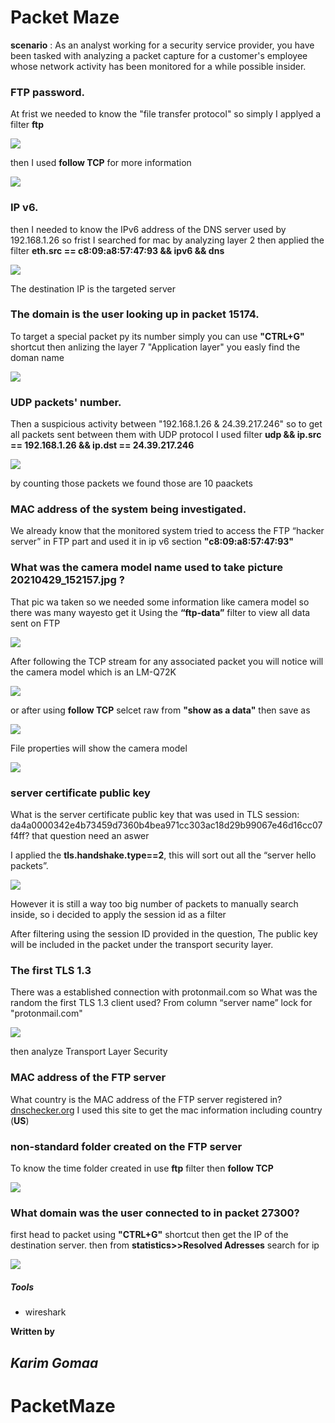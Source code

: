 # Packet Maze
**scenario**
: As an analyst working for a security service provider, you have been tasked with analyzing a packet capture for a customer's employee whose network activity has been monitored for a while possible insider.

### FTP password.
At frist we needed to know the "file transfer protocol" so simply I applyed a filter **ftp** 

![](photos/1.jpg)

then I used **follow TCP** for more information

![](photos/2.jpg)
 
### IP v6.
then I needed to know the IPv6 address of the DNS server used by 192.168.1.26
so frist I searched for mac by analyzing layer 2
then applied the filter **eth.src == c8:09:a8:57:47:93 && ipv6 && dns**

![](photos/3.jpg)

The destination IP is the targeted server

### The domain is the user looking up in packet 15174.
To target a special packet py its number simply you can use **"CTRL+G"** shortcut 
then anlizing the layer 7 "Application layer" you easly find the doman name 

![](photos/4.jpg)

###  UDP packets' number.
Then a suspicious activity between "192.168.1.26 & 24.39.217.246"
so to get all packets sent between them with UDP protocol I used filter 
**udp && ip.src == 192.168.1.26 && ip.dst == 24.39.217.246**

![](photos/5.jpg)

by counting those packets we found those are 10 paackets

### MAC address of the system being investigated.
We already know that the monitored system tried to access the FTP “hacker server” in FTP part
and used it in ip v6 section **"c8:09:a8:57:47:93"**
### What was the camera model name used to take picture 20210429_152157.jpg ?
That pic wa taken so we needed some information like camera model so there was many wayesto get it 
Using the **“ftp-data”** filter to view all data sent on FTP

![](photos/6.jpg)

After following the TCP stream for any associated packet you will notice will the camera model which is an LM-Q72K

![](photos/7.jpg)

or after using **follow TCP** selcet raw from **"show as a data"** then save as 

![](photos/8.jpg)

File properties will show the camera model

![](photos/9.jpg)

### server certificate public key 
What is the server certificate public key that was used in TLS session: da4a0000342e4b73459d7360b4bea971cc303ac18d29b99067e46d16cc07f4ff?
that question need an aswer

I applied the **tls.handshake.type==2**, this will sort out all the “server hello packets”.

![](photos/10.jpg)

However it is still a way too big number of packets to manually search inside, so i decided to apply the session id as a filter

After filtering using the session ID provided in the question, The public key will be included in the packet under the transport security layer.

### The first TLS 1.3
There was a established  connection with protonmail.com 
so What was the random  the first TLS 1.3 client used?
From column “server name” lock for "protonmail.com" 

![](photos/11.jpg)

then analyze Transport Layer Security

### MAC address of the FTP server
What country is the MAC address of the FTP server registered in?
[dnschecker.org](https://dnschecker.org/mac-lookup.php) I used this site to get the mac information including country (**US**)

### non-standard folder created on the FTP server
To know the time folder created in use **ftp** filter then **follow TCP**

![](photos/12.jpg)

### What domain was the user connected to in packet 27300?
first head to packet using **"CTRL+G"** shortcut then get the IP of the destination server.
then from **statistics>>Resolved Adresses** search for ip 

![](photos/13.jpg)


##### Tools 
-  wireshark

**Written by**
## *Karim Gomaa*
# PacketMaze
